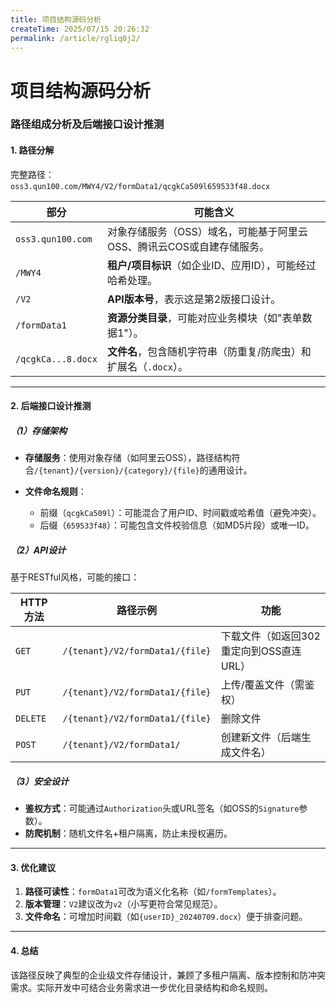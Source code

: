 ```yaml
---
title: 项目结构源码分析
createTime: 2025/07/15 20:26:32
permalink: /article/rgliq0j2/
---
```

# 项目结构源码分析

### **路径组成分析及后端接口设计推测**

#### **1. 路径分解**

完整路径：  
​`oss3.qun100.com/MWY4/V2/formData1/qcgkCa509l659533f48.docx`​

|**部分**|**可能含义**|
| ------| -----------------------------------------------------------------------|
|​`oss3.qun100.com`​|对象存储服务（OSS）域名，可能基于阿里云OSS、腾讯云COS或自建存储服务。|
|​`/MWY4`​|**租户/项目标识**（如企业ID、应用ID），可能经过哈希处理。|
|​`/V2`​|**API版本号**，表示这是第2版接口设计。|
|​`/formData1`​|**资源分类目录**，可能对应业务模块（如"表单数据1"）。|
|​`/qcgkCa...8.docx`​|**文件名**，包含随机字符串（防重复/防爬虫）和扩展名（`.docx`​）。|

---

#### **2. 后端接口设计推测**

#####  **（1）存储架构**

- **存储服务**：使用对象存储（如阿里云OSS），路径结构符合`/{tenant}/{version}/{category}/{file}`​的通用设计。
- **文件命名规则**：

  - 前缀（`qcgkCa509l`​）：可能混合了用户ID、时间戳或哈希值（避免冲突）。
  - 后缀（`659533f48`​）：可能包含文件校验信息（如MD5片段）或唯一ID。

#####  **（2）API设计**

基于RESTful风格，可能的接口：

|**HTTP方法**|**路径示例**|**功能**|
| ------| ------| -----------------------------------------|
|​`GET`​|​`/{tenant}/V2/formData1/{file}`​|下载文件（如返回302重定向到OSS直连URL）|
|​`PUT`​|​`/{tenant}/V2/formData1/{file}`​|上传/覆盖文件（需鉴权）|
|​`DELETE`​|​`/{tenant}/V2/formData1/{file}`​|删除文件|
|​`POST`​|​`/{tenant}/V2/formData1/`​|创建新文件（后端生成文件名）|

#####  **（3）安全设计**

- **鉴权方式**：可能通过`Authorization`​头或URL签名（如OSS的`Signature`​参数）。
- **防爬机制**：随机文件名+租户隔离，防止未授权遍历。

---

#### **3. 优化建议**

1. **路径可读性**：`formData1`​可改为语义化名称（如`/formTemplates`​）。
2. **版本管理**：`V2`​建议改为`v2`​（小写更符合常见规范）。
3. **文件命名**：可增加时间戳（如`{userID}_20240709.docx`​）便于排查问题。

---

#### **4. 总结**

该路径反映了典型的企业级文件存储设计，兼顾了多租户隔离、版本控制和防冲突需求。实际开发中可结合业务需求进一步优化目录结构和命名规则。
